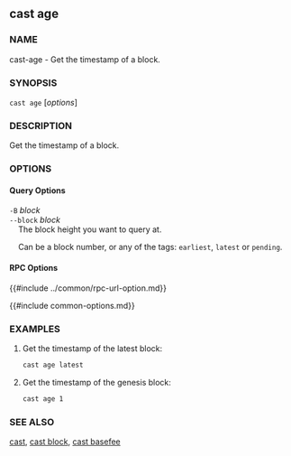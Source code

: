 ## cast age

### NAME

cast-age - Get the timestamp of a block.

### SYNOPSIS

``cast age`` [*options*]

### DESCRIPTION

Get the timestamp of a block.

### OPTIONS

#### Query Options

`-B` *block*  
`--block` *block*  
&nbsp;&nbsp;&nbsp;&nbsp;The block height you want to query at.

&nbsp;&nbsp;&nbsp;&nbsp;Can be a block number, or any of the tags: `earliest`, `latest` or `pending`.

#### RPC Options

{{#include ../common/rpc-url-option.md}}

{{#include common-options.md}}

### EXAMPLES

1. Get the timestamp of the latest block:
    ```sh
    cast age latest
    ```

2. Get the timestamp of the genesis block:
    ```sh
    cast age 1
    ```

### SEE ALSO

[cast](./cast.md), [cast block](./cast-block.md), [cast basefee](./cast-basefee.md)
